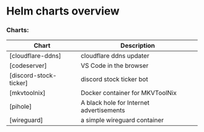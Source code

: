 # Helm charts overview
### Charts:
| Chart | Description |
| ----- | ----------- |
| [cloudflare-ddns] | cloudflare ddns updater |
| [codeserver] | VS Code in the browser |
| [discord-stock-ticker] | discord stock ticker bot |
| [mkvtoolnix] | Docker container for MKVToolNix |
| [pihole] | A black hole for Internet advertisements |
| [wireguard] | a simple wireguard container |
